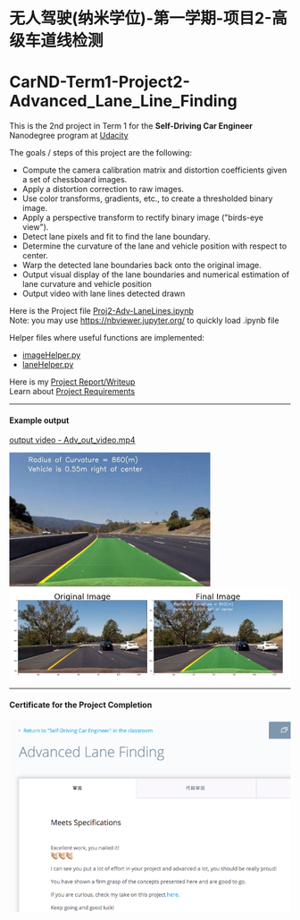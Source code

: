 # 无人驾驶(纳米学位)-第一学期-项目2-高级车道线检测
# CarND-Term1-Project2-Advanced_Lane_Line_Finding


This is the 2nd project in Term 1 for the **Self-Driving Car Engineer** Nanodegree program at [Udacity](https://cn.udacity.com/course/self-driving-car-engineer--nd013)

The goals / steps of this project are the following: 

* Compute the camera calibration matrix and distortion coefficients given a set of chessboard images.
* Apply a distortion correction to raw images.
* Use color transforms, gradients, etc., to create a thresholded binary image.
* Apply a perspective transform to rectify binary image ("birds-eye view").
* Detect lane pixels and fit to find the lane boundary.
* Determine the curvature of the lane and vehicle position with respect to center.
* Warp the detected lane boundaries back onto the original image.
* Output visual display of the lane boundaries and numerical estimation of lane curvature and vehicle position
* Output video with lane lines detected drawn
 
 Here is the Project file [Proj2-Adv-LaneLines.ipynb](./Proj2-Adv-LaneLines.ipynb)   
 Note:  you may use https://nbviewer.jupyter.org/ to quickly load .ipynb file  
 
 Helper files where useful functions are implemented:
 - [imageHelper.py](./imageHelper.py)  
 - [laneHelper.py](./laneHelper.py)  

 
 Here is my  [Project Report/Writeup](./Project-Writeup.md)   
 Learn about [Project Requirements](./Project-README.md)
 
---
#### Example output 
[output video - Adv_out_video.mp4](./Adv_out_video.mp4)  


![](./examples/example.gif)
![](./examples/example.png)


---
#### Certificate for the Project Completion
![](./Pass-certificate.png )
